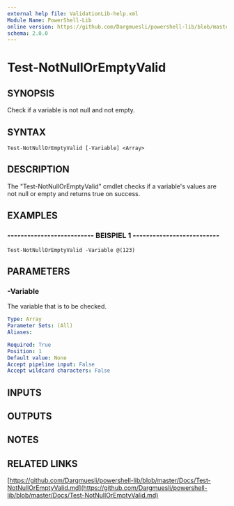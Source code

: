 ```yaml
---
external help file: ValidationLib-help.xml
Module Name: PowerShell-Lib
online version: https://github.com/Dargmuesli/powershell-lib/blob/master/Docs/Test-NotNullOrEmptyValid.md
schema: 2.0.0
---
```


# Test-NotNullOrEmptyValid

## SYNOPSIS
Check if a variable is not null and not empty.

## SYNTAX

```
Test-NotNullOrEmptyValid [-Variable] <Array>
```

## DESCRIPTION
The "Test-NotNullOrEmptyValid" cmdlet checks if a variable's values are not null or empty and returns true on success.

## EXAMPLES

### -------------------------- BEISPIEL 1 --------------------------
```
Test-NotNullOrEmptyValid -Variable @(123)
```

## PARAMETERS

### -Variable
The variable that is to be checked.

```yaml
Type: Array
Parameter Sets: (All)
Aliases: 

Required: True
Position: 1
Default value: None
Accept pipeline input: False
Accept wildcard characters: False
```

## INPUTS

## OUTPUTS

## NOTES

## RELATED LINKS

[https://github.com/Dargmuesli/powershell-lib/blob/master/Docs/Test-NotNullOrEmptyValid.md](https://github.com/Dargmuesli/powershell-lib/blob/master/Docs/Test-NotNullOrEmptyValid.md)

